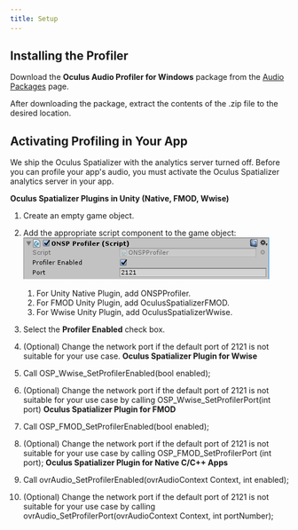 ```yaml
---
title: Setup
---
```

## Installing the Profiler

Download the **Oculus Audio Profiler for Windows** package from the [ Audio Packages](/downloads/audio/) page. 

After downloading the package, extract the contents of the .zip file to the desired location.

## Activating Profiling in Your App

We ship the Oculus Spatializer with the analytics server turned off. Before you can profile your app's audio, you must activate the Oculus Spatializer analytics server in your app.

**Oculus Spatializer Plugins in Unity (Native, FMOD, Wwise)**

1. Create an empty game object.
2. Add the appropriate script component to the game object: ![](/images/documentation-audiosdk-latest-concepts-audio-profiler-setup-0.png)  

	1. For Unity Native Plugin, add ONSPProfiler.
	2. For FMOD Unity Plugin, add OculusSpatializerFMOD.
	3. For Wwise Unity Plugin, add OculusSpatializerWwise.
	
3. Select the **Profiler Enabled** check box.
4. (Optional) Change the network port if the default port of 2121 is not suitable for your use case.
**Oculus Spatializer Plugin for Wwise**

1. Call OSP\_Wwise\_SetProfilerEnabled(bool enabled);
2. (Optional) Change the network port if the default port of 2121 is not suitable for your use case by calling OSP\_Wwise\_SetProfilerPort(int port)
**Oculus Spatializer Plugin for FMOD**

1. Call OSP\_FMOD\_SetProfilerEnabled(bool enabled);
2. (Optional) Change the network port if the default port of 2121 is not suitable for your use case by calling OSP\_FMOD\_SetProfilerPort (int port);
**Oculus Spatializer Plugin for Native C/C++ Apps**

1. Call ovrAudio\_SetProfilerEnabled(ovrAudioContext Context, int enabled);
2. (Optional) Change the network port if the default port of 2121 is not suitable for your use case by calling ovrAudio\_SetProfilerPort(ovrAudioContext Context, int portNumber);
